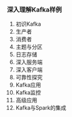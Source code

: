 ### 深入理解Kafka样例

1. 初识Kafka
2. 生产者
3. 消费者
4. 主题与分区
5. 日志存储
6. 深入服务端
7. 深入客户端
8. 可靠性探究
9. Kafka应用
10. Kafka监控
11. 高级应用
12. Kafka与Spark的集成

